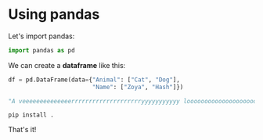 # Using pandas

Let's import pandas:
```python
import pandas as pd
```

We can create a **dataframe** like this:
```python
df = pd.DataFrame(data={"Animal": ["Cat", "Dog"],
                        "Name": ["Zoya", "Hash"]})
```

```python
"A veeeeeeeeeeeeeerrrrrrrrrrrrrrrrrrrryyyyyyyyyyy looooooooooooooooooooooooooooooooooooonnnnnnnnnnng liiiiiiiiiiiinnnneeeeeeeeeeee "
```

```
pip install .
```

That's it!